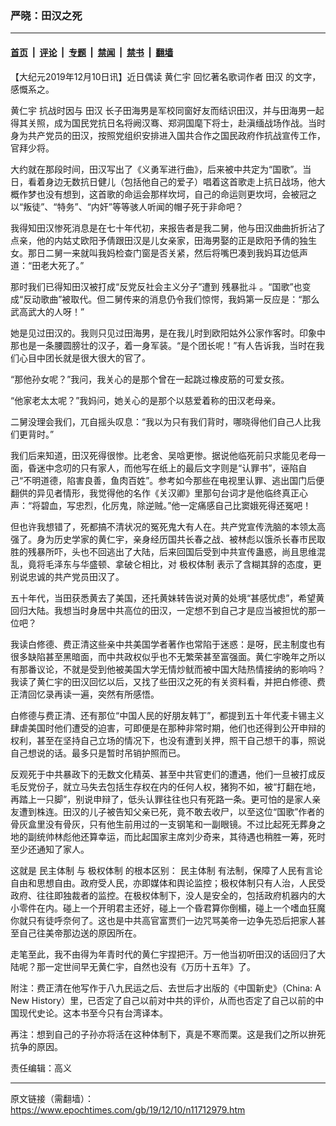 ### 严晓：田汉之死     

---

#### [首页](../../../..?n11712979) &nbsp;|&nbsp; [评论](../../../../../epoch-comment?n11712979) &nbsp;|&nbsp; [专题](../../../../../epoch-special?n11712979) &nbsp;|&nbsp; [禁闻](../../../../../epoch-news?n11712979) &nbsp;|&nbsp; [禁书](../../../../../books?n11712979) &nbsp;|&nbsp; [翻墙](https://github.com/gfw-breaker/nogfw/blob/master/README.md?n11712979)


<div class="post_content" id="artbody" itemprop="articleBody">
 <!-- article content begin -->
 <p>
  【大纪元2019年12月10日讯】近日偶读
  <ok href="https://www.epochtimes.com/gb/tag/%E9%BB%84%E4%BB%81%E5%AE%87.html">
   黄仁宇
  </ok>
  回忆著名歌词作者
  <ok href="https://www.epochtimes.com/gb/tag/%E7%94%B0%E6%B1%89.html">
   田汉
  </ok>
  的文字，感慨系之。
 </p>
 <p>
  <ok href="https://www.epochtimes.com/gb/tag/%E9%BB%84%E4%BB%81%E5%AE%87.html">
   黄仁宇
  </ok>
  抗战时因与
  <ok href="https://www.epochtimes.com/gb/tag/%E7%94%B0%E6%B1%89.html">
   田汉
  </ok>
  长子田海男是军校同窗好友而结识田汉，并与田海男一起得其关照，成为国民党抗日名将阙汉骞、郑洞国麾下将士，赴滇缅战场作战。当时身为共产党员的田汉，按照党组织安排进入国共合作之国民政府作抗战宣传工作，官拜少将。
 </p>
 <p>
  大约就在那段时间，田汉写出了《义勇军进行曲》，后来被中共定为“国歌”。当日，看着身边无数抗日健儿（包括他自己的爱子）唱着这首歌走上抗日战场，他大概作梦也没有想到，这首歌的命运会那样坎坷，自己的命运则更坎坷，会被冠之以“叛徒”、“特务”、“内奸”等等骇人听闻的帽子死于非命吧？
 </p>
 <p>
  我得知田汉惨死消息是在七十年代初，来报告者是我二舅，他与田汉曲曲折折沾了点亲，他的内姑丈欧阳予倩跟田汉是儿女亲家，田海男娶的正是欧阳予倩的独生女。那日二舅一来就叫我妈检查门窗是否关紧，然后将嘴巴凑到我妈耳边低声道：“田老大死了。”
 </p>
 <p>
  那时我们已得知田汉被打成“反党反社会主义分子”遭到
  <ok href="https://www.epochtimes.com/gb/tag/%E6%AE%8B%E6%9A%B4%E6%89%B9%E6%96%97.html">
   残暴批斗
  </ok>
  。“国歌”也变成“反动歌曲”被取代。但二舅传来的消息仍令我们惊愕，我妈第一反应是：“那么武高武大的人呀！”
 </p>
 <p>
  她是见过田汉的。我则只见过田海男，是在我儿时到欧阳姑外公家作客时。印象中那也是一条腰圆膀壮的汉子，着一身军装。“是个团长呢！”有人告诉我，当时在我们心目中团长就是很大很大的官了。
 </p>
 <p>
  “那他孙女呢？”我问，我关心的是那个曾在一起跳过橡皮筋的可爱女孩。
 </p>
 <p>
  “他家老太太呢？”我妈问，她关心的是那个以慈爱着称的田汉老母亲。
 </p>
 <p>
  二舅没理会我们，兀自摇头叹息：“我以为只有我们背时，哪晓得他们自己人比我们更背时。”
 </p>
 <p>
  我们后来知道，田汉死得很惨。比老舍、吴唅更惨。据说他临死前只求能见老母一面，昏迷中念叨的只有家人，而他写在纸上的最后文字则是“认罪书”，诬陷自己“不明道德，陷害良善，鱼肉百姓”。参考如今那些在电视里认罪、逃出国门后便翻供的异见者情形，我觉得他的名作《关汉卿》里那句台词才是他临终真正心声：“将碧血，写忠烈，化厉鬼，除逆贼。”他一定痛感自己比窦娥死得还冤吧！
 </p>
 <p>
  但也许我想错了，死都搞不清状况的冤死鬼大有人在。共产党宣传洗脑的本领太高强了。身为历史学家的黄仁宇，亲身经历国共长春之战、被林彪以饿杀长春市民取胜的残暴所吓，头也不回逃出了大陆，后来回国后受到中共宣传蛊惑，尚且思维混乱，竟将毛泽东与华盛顿、拿破仑相比，对
  <ok href="https://www.epochtimes.com/gb/tag/%E6%9E%81%E6%9D%83%E4%BD%93%E5%88%B6.html">
   极权体制
  </ok>
  表示了含糊其辞的态度，更别说忠诚的共产党员田汉了。
 </p>
 <p>
  五十年代，当田获悉黄去了美国，还托黄妹转告说对黄的处境“甚感忧虑”，希望黄回归大陆。我想当时身居中共高位的田汉，一定想不到自己才是应当被担忧的那一位吧？
 </p>
 <p>
  我读白修德、费正清这些亲中共美国学者著作也常陷于迷惑：是呀，民主制度也有很多缺陷甚至黑暗面，而中共政权似乎也不无繁荣甚至富强面。黄仁宇晚年之所以有那番议论，不就是受到他被美国大学无情炒鱿而被中国大陆热情接纳的影响吗？我读了黄仁宇的田汉回忆以后，又找了些田汉之死的有关资料看，并把白修德、费正清回忆录再读一遍，突然有所感悟。
 </p>
 <p>
  白修德与费正清、还有那位“中国人民的好朋友韩丁”，都提到五十年代麦卡锡主义肆虐美国时他们遭受的迫害，可即便是在那种非常时期，他们也还得到公开申辩的权利，甚至在坚持自己立场的情况下，也没有遭到关押，照干自己想干的事，照说自己想说的话。最多只是暂时吊销护照而已。
 </p>
 <p>
  反观死于中共暴政下的无数文化精英、甚至中共官吏们的遭遇，他们一旦被打成反毛反党份子，就立马失去包括生存权在内的任何人权，猪狗不如，被“打翻在地，再踏上一只脚”，别说申辩了，低头认罪往往也只有死路一条。更可怕的是家人亲友遭到株连。田汉的儿子被告知父亲已死，竟不敢去收尸，以至这位“国歌”作者的骨灰盒里没有骨灰，只有他生前用过的一支钢笔和一副眼镜。不过比起死无葬身之地的副统帅林彪他还算幸运，而比起国家主席刘少奇来，其待遇也稍胜一筹，死时至少还通知了家人。
 </p>
 <p>
  这就是
  <ok href="https://www.epochtimes.com/gb/tag/%E6%B0%91%E4%B8%BB%E4%BD%93%E5%88%B6.html">
   民主体制
  </ok>
  与
  <ok href="https://www.epochtimes.com/gb/tag/%E6%9E%81%E6%9D%83%E4%BD%93%E5%88%B6.html">
   极权体制
  </ok>
  的根本区别：
  <ok href="https://www.epochtimes.com/gb/tag/%E6%B0%91%E4%B8%BB%E4%BD%93%E5%88%B6.html">
   民主体制
  </ok>
  有法制，保障了人民有言论自由和思想自由。政府受人民，亦即媒体和舆论监控；极权体制只有人治，人民受政府、往往即独裁者的监控。在极权体制下，没人是安全的，包括政府机器内的大小零件在内。碰上一个开明君主还好，碰上一个昏君算你倒楣，碰上一个嗜血狂魔你就只有徒呼奈何了。这也是中共高官富贾们一边咒骂美帝一边争先恐后把家人甚至自己往美帝那边送的原因所在。
 </p>
 <p>
  走笔至此，我不由得为年青时代的黄仁宇捏把汗。万一他当初听田汉的话回归了大陆呢？那一定世间早无黄仁宇，自然也没有《万历十五年》了。
 </p>
 <p>
  附注：费正清在他写作于八九民运之后、去世后才出版的《中国新史》（China: A New History）里，已否定了自己以前对中共的评价，从而也否定了自己以前的中国现代史论。这本书至今只有台湾译本。
 </p>
 <p>
  再注：想到自己的子孙亦将活在这种体制下，真是不寒而栗。这是我们之所以拚死抗争的原因。
 </p>
 <p>
  责任编辑：高义
 </p>
 <!-- article content end -->
 <div id="below_article_ad">
 </div>
</div>


---

原文链接（需翻墙）：https://www.epochtimes.com/gb/19/12/10/n11712979.htm